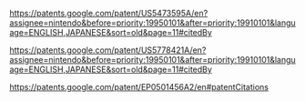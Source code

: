 https://patents.google.com/patent/US5473595A/en?assignee=nintendo&before=priority:19950101&after=priority:19910101&language=ENGLISH,JAPANESE&sort=old&page=11#citedBy

https://patents.google.com/patent/US5778421A/en?assignee=nintendo&before=priority:19950101&after=priority:19910101&language=ENGLISH,JAPANESE&sort=old&page=11#citedBy

https://patents.google.com/patent/EP0501456A2/en#patentCitations
